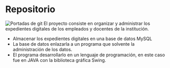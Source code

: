 # Repositorio 
![Portadas de git](https://github.com/danielromeror32/repositorio_maestros/assets/57699199/f30aa02b-3a0f-47b7-a264-cd4419c837df)
El proyecto consiste en organizar y administrar los expedientes digitales de los empleados y docentes de la institución.
- Almacenar los expedientes digitales en una base de datos MySQL
- La base de datos enlazarla a un programa que solvente la administración de los datos.
- El programa desarrollarlo en un lenguaje de programación, en este caso fue en JAVA con la biblioteca gráfica Swing.
